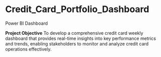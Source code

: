 # Credit_Card_Portfolio_Dashboard
Power BI Dashboard

**Project Objective**
To develop a comprehensive credit  card weekly dashboard that  provides real-time insights into key  performance metrics and trends,  enabling stakeholders to monitor  and analyze credit card operations  effectively.
